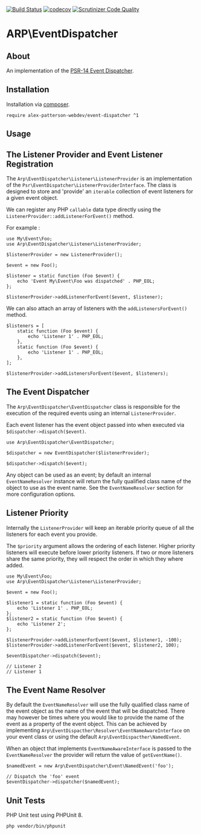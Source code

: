 [![Build Status](https://travis-ci.com/alex-patterson-webdev/event-dispatcher.svg?branch=master)](https://travis-ci.com/alex-patterson-webdev/event-dispatcher)
[![codecov](https://codecov.io/gh/alex-patterson-webdev/event-dispatcher/branch/master/graph/badge.svg)](https://codecov.io/gh/alex-patterson-webdev/event-dispatcher)
[![Scrutinizer Code Quality](https://scrutinizer-ci.com/g/alex-patterson-webdev/event-dispatcher/badges/quality-score.png?b=master)](https://scrutinizer-ci.com/g/alex-patterson-webdev/event-dispatcher/?branch=master)

# ARP\EventDispatcher

## About

An implementation of the [PSR-14 Event Dispatcher](https://www.php-fig.org/psr/psr-14/).

## Installation

Installation via [composer](https://getcomposer.org).

    require alex-patterson-webdev/event-dispatcher ^1
        
## Usage

## The Listener Provider and Event Listener Registration
 
The `Arp\EventDispatcher\Listener\ListenerProvider` is an implementation of the `Psr\EventDispatcher\ListenerProviderInterface`. 
The class is designed to store and 'provide' an `iterable` collection of event listeners for a given event object.
 
We can register any PHP `callable` data type directly using the `ListenerProvider::addListenerForEvent()` method. 

For example :
    
    use My\Event\Foo;
    use Arp\EventDispatcher\Listener\ListenerProvider;

    $listenerProvider = new ListenerProvider();

    $event = new Foo();
    
    $listener = static function (Foo $event) {
        echo 'Event My\Event\Foo was dispatched' . PHP_EOL;
    };
    
    $listenerProvider->addListenerForEvent($event, $listener);

We can also attach an array of listeners with the `addListenersForEvent()` method.
    
    $listeners = [
        static function (Foo $event) {
            echo 'Listener 1' . PHP_EOL;
        },
        static function (Foo $event) {
            echo 'Listener 1' . PHP_EOL;
        },
    ];
    
    $listenerProvider->addListenersForEvent($event, $listeners);

## The Event Dispatcher

The `Arp\EventDispatcher\EventDispatcher` class is responsible for the execution of the required events using an internal `ListenerProvider`. 

Each event listener has the event object passed into when executed via `$dispatcher->dispatch($event)`.

    use Arp\EventDispatcher\EventDispatcher;

    $dispatcher = new EventDispatcher($listenerProvider);
    
    $dispatcher->dispatch($event);

Any object can be used as an event; by default an internal `EventNameResolver` instance will return the fully qualified class name of the object to use as the event name. See 
the `EventNameResolver` section for more configuration options.

## Listener Priority
    
Internally the `ListenerProvider` will keep an iterable priority queue of all the listeners for each event you provide.

The `$priority` argument allows the ordering of each listener. Higher priority listeners will execute before lower priority listeners. 
If two or more listeners share the same priority, they will respect the order in which they where added.
    
    use My\Event\Foo;
    use Arp\EventDispatcher\Listener\ListenerProvider;

    $event = new Foo();
    
    $listener1 = static function (Foo $event) {
        echo 'Listener 1' . PHP_EOL;
    };
    $listener2 = static function (Foo $event) {
        echo 'Listener 2';
    };
    
    $listenerProvider->addListenerForEvent($event, $listener1, -100);
    $listenerProvider->addListenerForEvent($event, $listener2, 100);
    
    $eventDispatcher->dispatch($event);
    
    // Listener 2
    // Listener 1

## The Event Name Resolver
 
By default the `EventNameResolver` will use the fully qualified class name of the event object as the name of the event that will be dispatched. There may 
however be times where you would like to provide the name of the event as a property of the event object. This can be achieved
by implementing `Arp\EventDispacther\Resolver\EventNameAwareInterface` on your event class or using the default `Arp\EventDispacther\NamedEvent`.

When an object that implements `EventNameAwareInterface` is passed to the `EventNameResolver` the provider will return the value of `getEventName()`.

    $namedEvent = new Arp\EventDispatcher\Event\NamedEvent('foo');
    
    // Dispatch the 'foo' event
    $eventDispatcher->dispatcher($namedEvent);   

## Unit Tests

PHP Unit test using PHPUnit 8.

    php vendor/bin/phpunit
